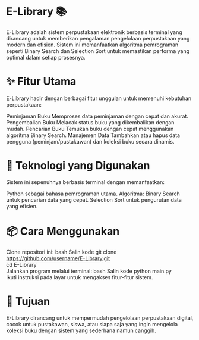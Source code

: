 # E-Library 📚
E-Library adalah sistem perpustakaan elektronik berbasis terminal yang dirancang untuk memberikan pengalaman pengelolaan perpustakaan yang modern dan efisien. Sistem ini memanfaatkan algoritma pemrograman seperti Binary Search dan Selection Sort untuk memastikan performa yang optimal dalam setiap prosesnya.

# ✨ Fitur Utama
E-Library hadir dengan berbagai fitur unggulan untuk memenuhi kebutuhan perpustakaan:

Peminjaman Buku
Memproses data peminjaman dengan cepat dan akurat.
Pengembalian Buku
Melacak status buku yang dikembalikan dengan mudah.
Pencarian Buku
Temukan buku dengan cepat menggunakan algoritma Binary Search.
Manajemen Data
Tambahkan atau hapus data pengguna (peminjam/pustakawan) dan koleksi buku secara dinamis.
# 🚀 Teknologi yang Digunakan
Sistem ini sepenuhnya berbasis terminal dengan memanfaatkan:

Python sebagai bahasa pemrograman utama.
Algoritma:
Binary Search untuk pencarian data yang cepat.
Selection Sort untuk pengurutan data yang efisien.
# 📦 Cara Menggunakan
Clone repositori ini:
bash
Salin kode
git clone https://github.com/username/E-Library.git  
cd E-Library  
Jalankan program melalui terminal:
bash
Salin kode
python main.py  
Ikuti instruksi pada layar untuk mengakses fitur-fitur sistem.
# 🎯 Tujuan
E-Library dirancang untuk mempermudah pengelolaan perpustakaan digital, cocok untuk pustakawan, siswa, atau siapa saja yang ingin mengelola koleksi buku dengan sistem yang sederhana namun canggih.
